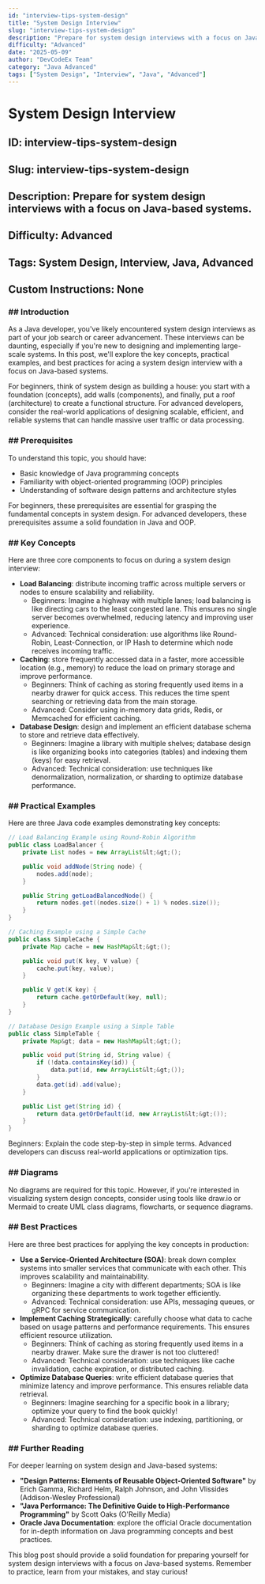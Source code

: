 ```yaml
---
id: "interview-tips-system-design"
title: "System Design Interview"
slug: "interview-tips-system-design"
description: "Prepare for system design interviews with a focus on Java-based systems."
difficulty: "Advanced"
date: "2025-05-09"
author: "DevCodeEx Team"
category: "Java Advanced"
tags: ["System Design", "Interview", "Java", "Advanced"]
---
```


# System Design Interview
## ID: interview-tips-system-design
## Slug: interview-tips-system-design
## Description: Prepare for system design interviews with a focus on Java-based systems.
## Difficulty: Advanced
## Tags: System Design, Interview, Java, Advanced
## Custom Instructions: None

### ## Introduction

As a Java developer, you've likely encountered system design interviews as part of your job search or career advancement. These interviews can be daunting, especially if you're new to designing and implementing large-scale systems. In this post, we'll explore the key concepts, practical examples, and best practices for acing a system design interview with a focus on Java-based systems.

For beginners, think of system design as building a house: you start with a foundation (concepts), add walls (components), and finally, put a roof (architecture) to create a functional structure. For advanced developers, consider the real-world applications of designing scalable, efficient, and reliable systems that can handle massive user traffic or data processing.

### ## Prerequisites

To understand this topic, you should have:

* Basic knowledge of Java programming concepts
* Familiarity with object-oriented programming (OOP) principles
* Understanding of software design patterns and architecture styles

For beginners, these prerequisites are essential for grasping the fundamental concepts in system design. For advanced developers, these prerequisites assume a solid foundation in Java and OOP.

### ## Key Concepts

Here are three core components to focus on during a system design interview:

* **Load Balancing**: distribute incoming traffic across multiple servers or nodes to ensure scalability and reliability.
	+ Beginners: Imagine a highway with multiple lanes; load balancing is like directing cars to the least congested lane. This ensures no single server becomes overwhelmed, reducing latency and improving user experience.
	+ Advanced: Technical consideration: use algorithms like Round-Robin, Least-Connection, or IP Hash to determine which node receives incoming traffic.
* **Caching**: store frequently accessed data in a faster, more accessible location (e.g., memory) to reduce the load on primary storage and improve performance.
	+ Beginners: Think of caching as storing frequently used items in a nearby drawer for quick access. This reduces the time spent searching or retrieving data from the main storage.
	+ Advanced: Consider using in-memory data grids, Redis, or Memcached for efficient caching.
* **Database Design**: design and implement an efficient database schema to store and retrieve data effectively.
	+ Beginners: Imagine a library with multiple shelves; database design is like organizing books into categories (tables) and indexing them (keys) for easy retrieval.
	+ Advanced: Technical consideration: use techniques like denormalization, normalization, or sharding to optimize database performance.

### ## Practical Examples

Here are three Java code examples demonstrating key concepts:

```java
// Load Balancing Example using Round-Robin Algorithm
public class LoadBalancer {
    private List nodes = new ArrayList&lt;&gt;();

    public void addNode(String node) {
        nodes.add(node);
    }

    public String getLoadBalancedNode() {
        return nodes.get((nodes.size() + 1) % nodes.size());
    }
}

// Caching Example using a Simple Cache
public class SimpleCache {
    private Map cache = new HashMap&lt;&gt;();

    public void put(K key, V value) {
        cache.put(key, value);
    }

    public V get(K key) {
        return cache.getOrDefault(key, null);
    }
}

// Database Design Example using a Simple Table
public class SimpleTable {
    private Map&gt; data = new HashMap&lt;&gt;();

    public void put(String id, String value) {
        if (!data.containsKey(id)) {
            data.put(id, new ArrayList&lt;&gt;());
        }
        data.get(id).add(value);
    }

    public List get(String id) {
        return data.getOrDefault(id, new ArrayList&lt;&gt;());
    }
}
```

Beginners: Explain the code step-by-step in simple terms. Advanced developers can discuss real-world applications or optimization tips.

### ## Diagrams

No diagrams are required for this topic. However, if you're interested in visualizing system design concepts, consider using tools like draw.io or Mermaid to create UML class diagrams, flowcharts, or sequence diagrams.

### ## Best Practices

Here are three best practices for applying the key concepts in production:

* **Use a Service-Oriented Architecture (SOA)**: break down complex systems into smaller services that communicate with each other. This improves scalability and maintainability.
	+ Beginners: Imagine a city with different departments; SOA is like organizing these departments to work together efficiently.
	+ Advanced: Technical consideration: use APIs, messaging queues, or gRPC for service communication.
* **Implement Caching Strategically**: carefully choose what data to cache based on usage patterns and performance requirements. This ensures efficient resource utilization.
	+ Beginners: Think of caching as storing frequently used items in a nearby drawer. Make sure the drawer is not too cluttered!
	+ Advanced: Technical consideration: use techniques like cache invalidation, cache expiration, or distributed caching.
* **Optimize Database Queries**: write efficient database queries that minimize latency and improve performance. This ensures reliable data retrieval.
	+ Beginners: Imagine searching for a specific book in a library; optimize your query to find the book quickly!
	+ Advanced: Technical consideration: use indexing, partitioning, or sharding to optimize database queries.

### ## Further Reading

For deeper learning on system design and Java-based systems:

* **"Design Patterns: Elements of Reusable Object-Oriented Software"** by Erich Gamma, Richard Helm, Ralph Johnson, and John Vlissides (Addison-Wesley Professional)
* **"Java Performance: The Definitive Guide to High-Performance Programming"** by Scott Oaks (O'Reilly Media)
* **Oracle Java Documentation**: explore the official Oracle documentation for in-depth information on Java programming concepts and best practices.

This blog post should provide a solid foundation for preparing yourself for system design interviews with a focus on Java-based systems. Remember to practice, learn from your mistakes, and stay curious!